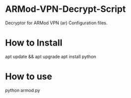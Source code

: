 # ARMod-VPN-Decrypt-Script
 Decryptor for ARMod VPN (ar) Configuration files.

# How to Install

apt update && apt upgrade
apt install python

# How to use

python armod.py
